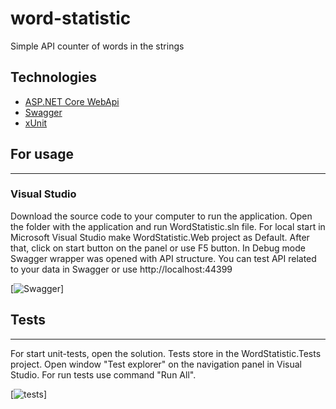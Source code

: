 # word-statistic
Simple API counter of words in the strings

Technologies
----------------------------------------
- [ASP.NET Core WebApi](https://docs.microsoft.com/en-us/aspnet/core/introduction-to-aspnet-core?view=aspnetcore-5.0)
- [Swagger](https://swagger.io/)
- [xUnit](https://xunit.net/)


## For usage
----------------------------------------

### Visual Studio
Download the source code to your computer to run the application. Open the folder with the application and run WordStatistic.sln file.
For local start in Microsoft Visual Studio make WordStatistic.Web project as Default. After that, click on start button on the panel or use F5 button. In Debug mode Swagger wrapper was opened with API structure.
You can test API related to your data in Swagger or use http://localhost:44399

[![Swagger](https://i.ibb.co/9nvbmyT/swagger.jpg)]

## Tests
----------------------------------------
For start unit-tests, open the solution. Tests store in the WordStatistic.Tests project.
Open window "Test explorer" on the navigation panel in Visual Studio. For run tests use command "Run All".

[![tests](https://i.ibb.co/p25Cp1B/tests.jpg)]


